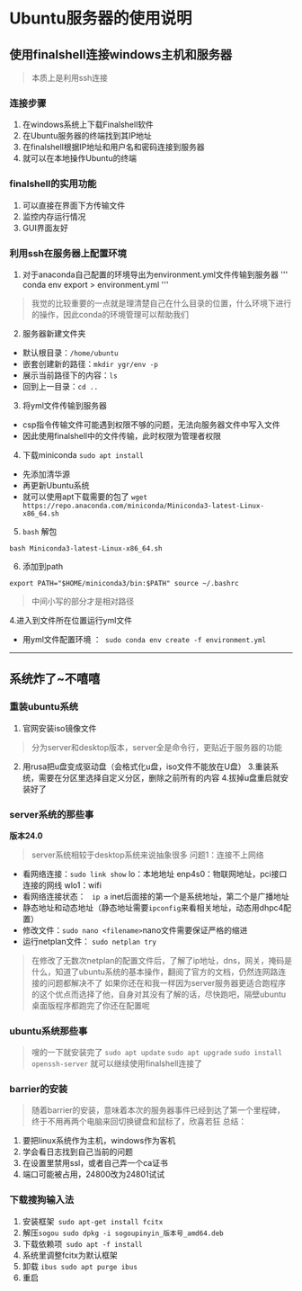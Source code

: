 # Ubuntu服务器的使用说明
## 使用finalshell连接windows主机和服务器
> 本质上是利用ssh连接
### 连接步骤
1. 在windows系统上下载Finalshell软件
2. 在Ubuntu服务器的终端找到其IP地址
3. 在finalshell根据IP地址和用户名和密码连接到服务器
4. 就可以在本地操作Ubuntu的终端
### finalshell的实用功能
1. 可以直接在界面下方传输文件
2. 监控内存运行情况
3. GUI界面友好

### 利用ssh在服务器上配置环境
1. 对于anaconda自己配置的环境导出为environment.yml文件传输到服务器
''' conda env export > environment.yml '''
> 我觉的比较重要的一点就是理清楚自己在什么目录的位置，什么环境下进行的操作，因此conda的环境管理可以帮助我们

2. 服务器新建文件夹
- 默认根目录：`` /home/ubuntu  ``
- 嵌套创建新的路径：` mkdir ygr/env -p  `
- 展示当前路径下的内容：`ls `
- 回到上一目录：` cd .. `

3. 将yml文件传输到服务器
- csp指令传输文件可能遇到权限不够的问题，无法向服务器文件中写入文件
- 因此使用finalshell中的文件传输，此时权限为管理者权限

4. 下载miniconda `sudo apt install `

- 先添加清华源
- 再更新Ubuntu系统
- 就可以使用apt下载需要的包了
`wget https://repo.anaconda.com/miniconda/Miniconda3-latest-Linux-x86_64.sh`


5. `bash` 解包

`bash Miniconda3-latest-Linux-x86_64.sh`

6. 添加到path

``export PATH="$HOME/miniconda3/bin:$PATH"
source ~/.bashrc``
> 中间小写的部分才是相对路径


4.进入到文件所在位置运行yml文件
- 用yml文件配置环境 ：` sudo conda env create -f environment.yml`

---


## 系统炸了~不嘻嘻
### 重装ubuntu系统
1. 官网安装iso镜像文件
> 分为server和desktop版本，server全是命令行，更贴近于服务器的功能

2. 用rusa把u盘变成驱动盘（会格式化u盘，iso文件不能放在U盘）
3.重装系统，需要在分区里选择自定义分区，删除之前所有的内容
4.拔掉u盘重启就安装好了

### server系统的那些事
**版本24.0**
> server系统相较于desktop系统来说抽象很多
问题1：连接不上网络
- 看网络连接：` sudo link show `
lo：本地地址
enp4s0：物联网地址，pci接口连接的网线
wlo1：wifi 
- 看网络连接状态： ` ip a` inet后面接的第一个是系统地址，第二个是广播地址
- 静态地址和动态地址（静态地址需要`ipconfig`来看相关地址，动态用dhpc4配置）
- 修改文件：`sudo nano <filename>`nano文件需要保证严格的缩进
- 运行netplan文件： ` sudo netplan try `
> 在修改了无数次netplan的配置文件后，了解了ip地址，dns，网关，掩码是什么，知道了ubuntu系统的基本操作，翻阅了官方的文档，仍然连网路连接的问题都解决不了
> 如果你还在和我一样因为server服务器更适合跑程序的这个优点而选择了他，自身对其没有了解的话，尽快跑吧，隔壁ubuntu桌面版程序都跑完了你还在配置呢

### ubuntu系统那些事
> 嗖的一下就安装完了
`sudo apt update`
`sudo apt upgrade`
`sudo install  openssh-server`
就可以继续使用finalshell连接了

### barrier的安装
> 随着barrier的安装，意味着本次的服务器事件已经到达了第一个里程碑，终于不用再两个电脑来回切换键盘和鼠标了，欣喜若狂
总结：
1. 要把linux系统作为主机，windows作为客机
2. 学会看日志找到自己当前的问题
3. 在设置里禁用ssl，或者自己弄一个ca证书
4. 端口可能被占用，24800改为24801试试

### 下载搜狗输入法
1. 安装框架` sudo apt-get install fcitx`
2. 解压`sogou sudo dpkg -i sogoupinyin_版本号_amd64.deb`
3. 下载依赖项` sudo apt -f install`
4. 系统里调整fcitx为默认框架
5. 卸载 `ibus sudo apt purge ibus`
6. 重启